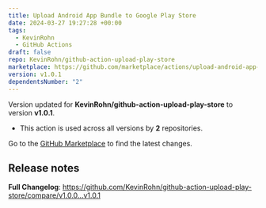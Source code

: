 ```yaml
---
title: Upload Android App Bundle to Google Play Store
date: 2024-03-27 19:27:28 +00:00
tags:
  - KevinRohn
  - GitHub Actions
draft: false
repo: KevinRohn/github-action-upload-play-store
marketplace: https://github.com/marketplace/actions/upload-android-app-bundle-to-google-play-store
version: v1.0.1
dependentsNumber: "2"
---
```



Version updated for **KevinRohn/github-action-upload-play-store** to version **v1.0.1**.
- This action is used across all versions by **2** repositories.

Go to the [GitHub Marketplace](https://github.com/marketplace/actions/upload-android-app-bundle-to-google-play-store) to find the latest changes.

## Release notes

**Full Changelog**: https://github.com/KevinRohn/github-action-upload-play-store/compare/v1.0.0...v1.0.1

